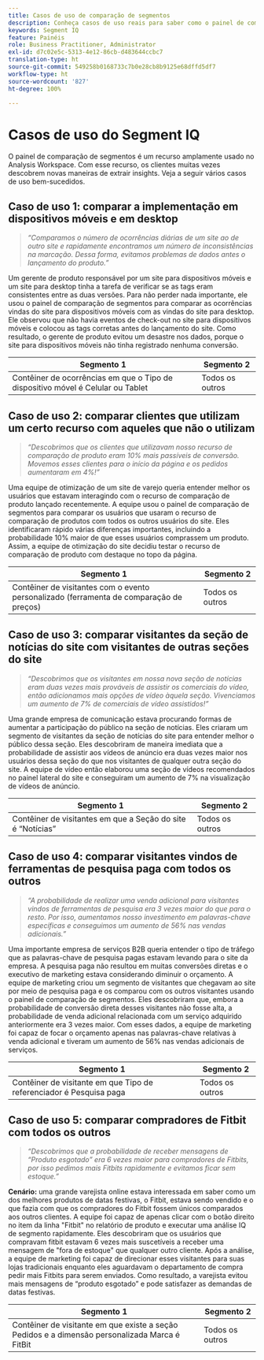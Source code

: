 ```yaml
---
title: Casos de uso de comparação de segmentos
description: Conheça casos de uso reais para saber como o painel de comparação de segmentos pode ser usado para obter insights sobre a estratégia de marketing.
keywords: Segment IQ
feature: Painéis
role: Business Practitioner, Administrator
exl-id: d7c02e5c-5313-4e12-86cb-d483644ccbc7
translation-type: ht
source-git-commit: 549258b0168733c7b0e28cb8b9125e68dffd5df7
workflow-type: ht
source-wordcount: '827'
ht-degree: 100%

---
```


# Casos de uso do Segment IQ

O painel de comparação de segmentos é um recurso amplamente usado no Analysis Workspace. Com esse recurso, os clientes muitas vezes descobrem novas maneiras de extrair insights. Veja a seguir vários casos de uso bem-sucedidos.

## Caso de uso 1: comparar a implementação em dispositivos móveis e em desktop

> *“Comparamos o número de ocorrências diárias de um site ao de outro site e rapidamente encontramos um número de inconsistências na marcação. Dessa forma, evitamos problemas de dados antes o lançamento do produto.”*

Um gerente de produto responsável por um site para dispositivos móveis e um site para desktop tinha a tarefa de verificar se as tags eram consistentes entre as duas versões. Para não perder nada importante, ele usou o painel de comparação de segmentos para comparar as ocorrências vindas do site para dispositivos móveis com as vindas do site para desktop. Ele observou que não havia eventos de check-out no site para dispositivos móveis e colocou as tags corretas antes do lançamento do site. Como resultado, o gerente de produto evitou um desastre nos dados, porque o site para dispositivos móveis não tinha registrado nenhuma conversão.

| Segmento 1 | Segmento 2 |
|--- |--- |
| Contêiner de ocorrências em que o Tipo de dispositivo móvel é Celular ou Tablet | Todos os outros |

## Caso de uso 2: comparar clientes que utilizam um certo recurso com aqueles que não o utilizam

> *“Descobrimos que os clientes que utilizavam nosso recurso de comparação de produto eram 10% mais passíveis de conversão. Movemos esses clientes para o início da página e os pedidos aumentaram em 4%!”*

Uma equipe de otimização de um site de varejo queria entender melhor os usuários que estavam interagindo com o recurso de comparação de produto lançado recentemente. A equipe usou o painel de comparação de segmentos para comparar os usuários que usaram o recurso de comparação de produtos com todos os outros usuários do site. Eles identificaram rápido várias diferenças importantes, incluindo a probabilidade 10% maior de que esses usuários comprassem um produto. Assim, a equipe de otimização do site decidiu testar o recurso de comparação de produto com destaque no topo da página.

| Segmento 1 | Segmento 2 |
|--- |--- |
| Contêiner de visitantes com o evento personalizado (ferramenta de comparação de preços) | Todos os outros |

## Caso de uso 3: comparar visitantes da seção de notícias do site com visitantes de outras seções do site

> *“Descobrimos que os visitantes em nossa nova seção de notícias eram duas vezes mais prováveis de assistir os comerciais do vídeo, então adicionamos mais opções de vídeo àquela seção. Vivenciamos um aumento de 7% de comerciais de vídeo assistidos!”*

Uma grande empresa de comunicação estava procurando formas de aumentar a participação do público na seção de notícias. Eles criaram um segmento de visitantes da seção de notícias do site para entender melhor o público dessa seção. Eles descobriram de maneira imediata que a probabilidade de assistir aos vídeos de anúncio era duas vezes maior nos usuários dessa seção do que nos visitantes de qualquer outra seção do site. A equipe de vídeo então elaborou uma seção de vídeos recomendados no painel lateral do site e conseguiram um aumento de 7% na visualização de vídeos de anúncio.

| Segmento 1 | Segmento 2 |
|--- |--- |
| Contêiner de visitantes em que a Seção do site é “Notícias” | Todos os outros |

## Caso de uso 4: comparar visitantes vindos de ferramentas de pesquisa paga com todos os outros

> *“A probabilidade de realizar uma venda adicional para visitantes vindos de ferramentas de pesquisa era 3 vezes maior do que para o resto. Por isso, aumentamos nosso investimento em palavras-chave específicas e conseguimos um aumento de 56% nas vendas adicionais.”*

Uma importante empresa de serviços B2B queria entender o tipo de tráfego que as palavras-chave de pesquisa pagas estavam levando para o site da empresa. A pesquisa paga não resultou em muitas conversões diretas e o executivo de marketing estava considerando diminuir o orçamento. A equipe de marketing criou um segmento de visitantes que chegavam ao site por meio de pesquisa paga e os comparou com os outros visitantes usando o painel de comparação de segmentos. Eles descobriram que, embora a probabilidade de conversão direta desses visitantes não fosse alta, a probabilidade de venda adicional relacionada com um serviço adquirido anteriormente era 3 vezes maior. Com esses dados, a equipe de marketing foi capaz de focar o orçamento apenas nas palavras-chave relativas à venda adicional e tiveram um aumento de 56% nas vendas adicionais de serviços.

| Segmento 1 | Segmento 2 |
|--- |--- |
| Contêiner de visitante em que Tipo de referenciador é Pesquisa paga | Todos os outros |

## Caso de uso 5: comparar compradores de Fitbit com todos os outros

> *“Descobrimos que a probabilidade de receber mensagens de “Produto esgotado” era 6 vezes maior para compradores de Fitbits, por isso pedimos mais Fitbits rapidamente e evitamos ficar sem estoque.”*

**Cenário:** uma grande varejista online estava interessada em saber como um dos melhores produtos de datas festivas, o Fitbit, estava sendo vendido e o que fazia com que os compradores do Fitbit fossem únicos comparados aos outros clientes. A equipe foi capaz de apenas clicar com o botão direito no item da linha &quot;Fitbit&quot; no relatório de produto e executar uma análise IQ de segmento rapidamente. Eles descobriram que os usuários que compravam fitbit estavam 6 vezes mais suscetíveis a receber uma mensagem de &quot;fora de estoque&quot; que qualquer outro cliente. Após a análise, a equipe de marketing foi capaz de direcionar esses visitantes para suas lojas tradicionais enquanto eles aguardavam o departamento de compra pedir mais Fitbits para serem enviados. Como resultado, a varejista evitou mais mensagens de “produto esgotado” e pode satisfazer as demandas de datas festivas.

| Segmento 1 | Segmento 2 |
|--- |--- |
| Contêiner de visitante em que existe a seção Pedidos e a dimensão personalizada Marca é FitBit | Todos os outros |
